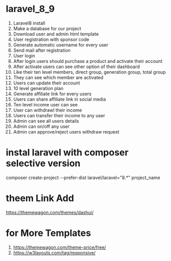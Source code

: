 # laravel_8_9

1. Laravel8 install
2. Make a database for our project
3. Download user and admin html template
4. User registration with sponsor code
5. Generate automatic username for every user
6. Send mail after registration
7. User login
8. After login users should purchase a product and activate their account
9. After activate users can see other option of their dashboard
10. Like their ten level members, direct group, generation group, total group
11. They can see which member are activated
12. Users can update their account
13. 10 level generation plan
14. Generate affiliate link for every users
15. Users can share affiliate link in social media
16. Ten level income user can see
17. User can withdrawl their income
18. Users can transfer their income to any user
19. Admin can see all users details
20. Admin can on/off any user
21. Admin can approve/reject users withdraw request

# instal laravel with composer selective version
composer create-project --prefer-dist laravel/laravel="8.*" project_name
# theem Link Add
https://themewagon.com/themes/dashui/
# for More Templates
1) https://themewagon.com/theme-price/free/
2) https://w3layouts.com/tag/responsive/
